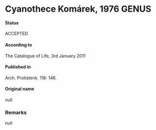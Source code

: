 # Cyanothece Komárek, 1976 GENUS

#### Status
ACCEPTED

#### According to
The Catalogue of Life, 3rd January 2011

#### Published in
Arch. Protistenk. 118: 146.

#### Original name
null

### Remarks
null